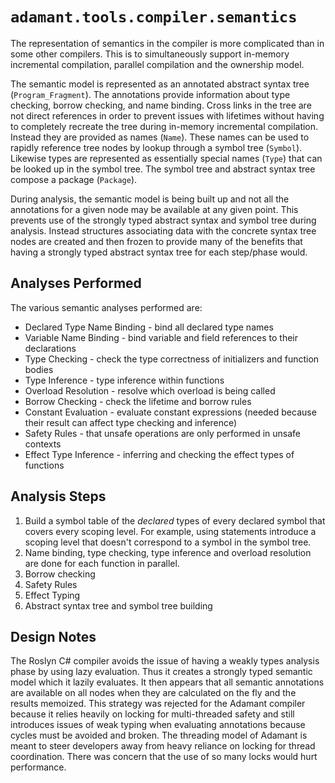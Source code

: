 # `adamant.tools.compiler.semantics`

The representation of semantics in the compiler is more complicated than in some other compilers. This is to simultaneously support in-memory incremental compilation, parallel compilation and the ownership model.

The semantic model is represented as an annotated abstract syntax tree (`Program_Fragment`). The annotations provide information about type checking, borrow checking, and name binding. Cross links in the tree are not direct references in order to prevent issues with lifetimes without having to completely recreate the tree during in-memory incremental compilation. Instead they are provided as names (`Name`). These names can be used to rapidly reference tree nodes by lookup through a symbol tree (`Symbol`). Likewise types are represented as essentially special names (`Type`) that can be looked up in the symbol tree. The symbol tree and abstract syntax tree compose a package (`Package`).

During analysis, the semantic model is being built up and not all the annotations for a given node may be available at any given point. This prevents use of the strongly typed abstract syntax and symbol tree during analysis. Instead structures associating data with the concrete syntax tree nodes are created and then frozen to provide many of the benefits that having a strongly typed abstract syntax tree for each step/phase would.

## Analyses Performed

The various semantic analyses performed are:

* Declared Type Name Binding - bind all declared type names
* Variable Name Binding - bind variable and field references to their declarations
* Type Checking - check the type correctness of initializers and function bodies
* Type Inference - type inference within functions
* Overload Resolution - resolve which overload is being called
* Borrow Checking - check the lifetime and borrow rules
* Constant Evaluation - evaluate constant expressions (needed because their result can affect type checking and inference)
* Safety Rules - that unsafe operations are only performed in unsafe contexts
* Effect Type Inference - inferring and checking the effect types of functions

## Analysis Steps

1. Build a symbol table of the *declared* types of every declared symbol that covers every scoping level. For example, using statements introduce a scoping level that doesn't correspond to a symbol in the symbol tree.
2. Name binding, type checking, type inference and overload resolution are done for each function in parallel.
3. Borrow checking
4. Safety Rules
5. Effect Typing
6. Abstract syntax tree and symbol tree building

## Design Notes

The Roslyn C# compiler avoids the issue of having a weakly types analysis phase by using lazy evaluation. Thus it creates a strongly typed semantic model which it lazily evaluates. It then appears that all semantic annotations are available on all nodes when they are calculated on the fly and the results memoized. This strategy was rejected for the Adamant compiler because it relies heavily on locking for multi-threaded safety and still introduces issues of weak typing when evaluating annotations because cycles must be avoided and broken. The threading model of Adamant is meant to steer developers away from heavy reliance on locking for thread coordination. There was concern that the use of so many locks would hurt performance.
